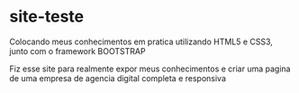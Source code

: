 # site-teste
Colocando meus conhecimentos em pratica utilizando HTML5 e CSS3, junto com o framework BOOTSTRAP

Fiz esse site para realmente expor meus conhecimentos e criar uma pagina de uma empresa de agencia digital completa e responsiva
